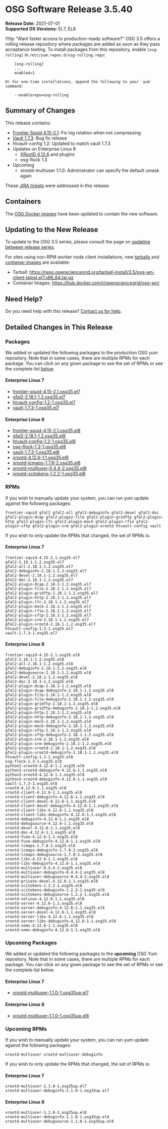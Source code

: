 OSG Software Release 3.5.40
===========================

**Release Date:** 2021-07-01  
**Supported OS Versions:** EL7, EL8

!!!tip "Want faster access to production-ready software?"
    OSG 3.5 offers a rolling release repository where packages are added as soon as they pass acceptance testing.
    To install packages from this repository, enable `[osg-rolling]` in `/etc/yum.repos.d/osg-rolling.repo`:

        [osg-rolling]
        ...
        enabled=1

    Or for one-time installations, append the following to your `yum` command:

        --enablerepo=osg-rolling

Summary of Changes
------------------

This release contains:

-   [Frontier Squid 4.15-2.1](http://frontier.cern.ch/dist/frontier-squid-releasenotes.txt): Fix log rotation when not compressing
-   [Vault 1.7.3](https://discuss.hashicorp.com/t/ann-vault-1-7-3-released/25558): Bug fix release
-   htvault-config 1.2: Updated to match vault 1.7.3
-   Updates on Enterprise Linux 8
    -   [XRootD 4.12.6](https://github.com/xrootd/xrootd/blob/v4.12.6/docs/ReleaseNotes.txt) and plugins
    -   osg-flock 1.3
-   Upcoming
    -   xrootd-multiuser 1.1.0: Administrator can specify the default umask again

These
[JIRA tickets](https://opensciencegrid.atlassian.net/issues/?jql=project%20%3D%20SOFTWARE%20AND%20fixVersion%20in%20(3.5.40%2C3.5.40-upcoming)%20ORDER%20BY%20priority%20DESC%2C%20key%20DESC)
were addressed in this release.

Containers
----------

The [OSG Docker images](https://hub.docker.com/u/opensciencegrid/) have been updated to contain the new software.

Updating to the New Release
---------------------------

To update to the OSG 3.5 series, please consult the page on
[updating between release series](../updating-to-osg-35.md).

For sites using non-RPM worker node client installations, new [tarballs](../../worker-node/install-wn-tarball.md) and
[container images](../../worker-node/using-wn-containers.md) are available:

- Tarball: <https://repo.opensciencegrid.org/tarball-install/3.5/osg-wn-client-latest.el7.x86_64.tar.gz>
- Container Images: <https://hub.docker.com/r/opensciencegrid/osg-wn/>

Need Help?
----------

Do you need help with this release? [Contact us for help](../../common/help.md).

Detailed Changes in This Release
--------------------------------

### Packages

We added or updated the following packages to the production OSG yum repository.
Note that in some cases, there are multiple RPMs for each package.
You can click on any given package to see the set of RPMs or see the complete list [below](#rpms).

#### Enterprise Linux 7

-   [frontier-squid-4.15-2.1.osg35.el7](https://koji.chtc.wisc.edu/koji/search?match=glob&type=build&terms=frontier-squid-4.15-2.1.osg35.el7)
-   [gfal2-2.18.1-1.2.osg35.el7](https://koji.chtc.wisc.edu/koji/search?match=glob&type=build&terms=gfal2-2.18.1-1.2.osg35.el7)
-   [htvault-config-1.2-1.osg35.el7](https://koji.chtc.wisc.edu/koji/search?match=glob&type=build&terms=htvault-config-1.2-1.osg35.el7)
-   [vault-1.7.3-1.osg35.el7](https://koji.chtc.wisc.edu/koji/search?match=glob&type=build&terms=vault-1.7.3-1.osg35.el7)

#### Enterprise Linux 8

-   [frontier-squid-4.15-2.1.osg35.el8](https://koji.chtc.wisc.edu/koji/search?match=glob&type=build&terms=frontier-squid-4.15-2.1.osg35.el8)
-   [gfal2-2.18.1-1.2.osg35.el8](https://koji.chtc.wisc.edu/koji/search?match=glob&type=build&terms=gfal2-2.18.1-1.2.osg35.el8)
-   [htvault-config-1.2-1.osg35.el8](https://koji.chtc.wisc.edu/koji/search?match=glob&type=build&terms=htvault-config-1.2-1.osg35.el8)
-   [osg-flock-1.3-1.osg35.el8](https://koji.chtc.wisc.edu/koji/search?match=glob&type=build&terms=osg-flock-1.3-1.osg35.el8)
-   [vault-1.7.3-1.osg35.el8](https://koji.chtc.wisc.edu/koji/search?match=glob&type=build&terms=vault-1.7.3-1.osg35.el8)
-   [xrootd-4.12.6-1.1.osg35.el8](https://koji.chtc.wisc.edu/koji/search?match=glob&type=build&terms=xrootd-4.12.6-1.1.osg35.el8)
-   [xrootd-lcmaps-1.7.8-2.osg35.el8](https://koji.chtc.wisc.edu/koji/search?match=glob&type=build&terms=xrootd-lcmaps-1.7.8-2.osg35.el8)
-   [xrootd-multiuser-0.4.4-2.osg35.el8](https://koji.chtc.wisc.edu/koji/search?match=glob&type=build&terms=xrootd-multiuser-0.4.4-2.osg35.el8)
-   [xrootd-scitokens-1.2.2-1.osg35.el8](https://koji.chtc.wisc.edu/koji/search?match=glob&type=build&terms=xrootd-scitokens-1.2.2-1.osg35.el8)

### RPMs

If you wish to manually update your system, you can run yum update against the following packages:

    frontier-squid gfal2 gfal2-all gfal2-debuginfo gfal2-devel gfal2-doc gfal2-plugin-dcap gfal2-plugin-file gfal2-plugin-gridftp gfal2-plugin-http gfal2-plugin-lfc gfal2-plugin-mock gfal2-plugin-rfio gfal2-plugin-sftp gfal2-plugin-srm gfal2-plugin-xrootd htvault-config vault 

If you wish to only update the RPMs that changed, the set of RPMs is:

#### Enterprise Linux 7

``` file
frontier-squid-4.15-2.1.osg35.el7
gfal2-2.18.1-1.2.osg35.el7
gfal2-all-2.18.1-1.2.osg35.el7
gfal2-debuginfo-2.18.1-1.2.osg35.el7
gfal2-devel-2.18.1-1.2.osg35.el7
gfal2-doc-2.18.1-1.2.osg35.el7
gfal2-plugin-dcap-2.18.1-1.2.osg35.el7
gfal2-plugin-file-2.18.1-1.2.osg35.el7
gfal2-plugin-gridftp-2.18.1-1.2.osg35.el7
gfal2-plugin-http-2.18.1-1.2.osg35.el7
gfal2-plugin-lfc-2.18.1-1.2.osg35.el7
gfal2-plugin-mock-2.18.1-1.2.osg35.el7
gfal2-plugin-rfio-2.18.1-1.2.osg35.el7
gfal2-plugin-sftp-2.18.1-1.2.osg35.el7
gfal2-plugin-srm-2.18.1-1.2.osg35.el7
gfal2-plugin-xrootd-2.18.1-1.2.osg35.el7
htvault-config-1.2-1.osg35.el7
vault-1.7.3-1.osg35.el7
```

#### Enterprise Linux 8

``` file
frontier-squid-4.15-2.1.osg35.el8
gfal2-2.18.1-1.2.osg35.el8
gfal2-all-2.18.1-1.2.osg35.el8
gfal2-debuginfo-2.18.1-1.2.osg35.el8
gfal2-debugsource-2.18.1-1.2.osg35.el8
gfal2-devel-2.18.1-1.2.osg35.el8
gfal2-doc-2.18.1-1.2.osg35.el8
gfal2-plugin-dcap-2.18.1-1.2.osg35.el8
gfal2-plugin-dcap-debuginfo-2.18.1-1.2.osg35.el8
gfal2-plugin-file-2.18.1-1.2.osg35.el8
gfal2-plugin-file-debuginfo-2.18.1-1.2.osg35.el8
gfal2-plugin-gridftp-2.18.1-1.2.osg35.el8
gfal2-plugin-gridftp-debuginfo-2.18.1-1.2.osg35.el8
gfal2-plugin-http-2.18.1-1.2.osg35.el8
gfal2-plugin-http-debuginfo-2.18.1-1.2.osg35.el8
gfal2-plugin-mock-2.18.1-1.2.osg35.el8
gfal2-plugin-mock-debuginfo-2.18.1-1.2.osg35.el8
gfal2-plugin-sftp-2.18.1-1.2.osg35.el8
gfal2-plugin-sftp-debuginfo-2.18.1-1.2.osg35.el8
gfal2-plugin-srm-2.18.1-1.2.osg35.el8
gfal2-plugin-srm-debuginfo-2.18.1-1.2.osg35.el8
gfal2-plugin-xrootd-2.18.1-1.2.osg35.el8
gfal2-plugin-xrootd-debuginfo-2.18.1-1.2.osg35.el8
htvault-config-1.2-1.osg35.el8
osg-flock-1.3-1.osg35.el8
python2-xrootd-4.12.6-1.1.osg35.el8
python2-xrootd-debuginfo-4.12.6-1.1.osg35.el8
python3-xrootd-4.12.6-1.1.osg35.el8
python3-xrootd-debuginfo-4.12.6-1.1.osg35.el8
vault-1.7.3-1.osg35.el8
xrootd-4.12.6-1.1.osg35.el8
xrootd-client-4.12.6-1.1.osg35.el8
xrootd-client-debuginfo-4.12.6-1.1.osg35.el8
xrootd-client-devel-4.12.6-1.1.osg35.el8
xrootd-client-devel-debuginfo-4.12.6-1.1.osg35.el8
xrootd-client-libs-4.12.6-1.1.osg35.el8
xrootd-client-libs-debuginfo-4.12.6-1.1.osg35.el8
xrootd-debuginfo-4.12.6-1.1.osg35.el8
xrootd-debugsource-4.12.6-1.1.osg35.el8
xrootd-devel-4.12.6-1.1.osg35.el8
xrootd-doc-4.12.6-1.1.osg35.el8
xrootd-fuse-4.12.6-1.1.osg35.el8
xrootd-fuse-debuginfo-4.12.6-1.1.osg35.el8
xrootd-lcmaps-1.7.8-2.osg35.el8
xrootd-lcmaps-debuginfo-1.7.8-2.osg35.el8
xrootd-lcmaps-debugsource-1.7.8-2.osg35.el8
xrootd-libs-4.12.6-1.1.osg35.el8
xrootd-libs-debuginfo-4.12.6-1.1.osg35.el8
xrootd-multiuser-0.4.4-2.osg35.el8
xrootd-multiuser-debuginfo-0.4.4-2.osg35.el8
xrootd-multiuser-debugsource-0.4.4-2.osg35.el8
xrootd-private-devel-4.12.6-1.1.osg35.el8
xrootd-scitokens-1.2.2-1.osg35.el8
xrootd-scitokens-debuginfo-1.2.2-1.osg35.el8
xrootd-scitokens-debugsource-1.2.2-1.osg35.el8
xrootd-selinux-4.12.6-1.1.osg35.el8
xrootd-server-4.12.6-1.1.osg35.el8
xrootd-server-debuginfo-4.12.6-1.1.osg35.el8
xrootd-server-devel-4.12.6-1.1.osg35.el8
xrootd-server-libs-4.12.6-1.1.osg35.el8
xrootd-server-libs-debuginfo-4.12.6-1.1.osg35.el8
xrootd-voms-4.12.6-1.1.osg35.el8
xrootd-voms-debuginfo-4.12.6-1.1.osg35.el8
```

### Upcoming Packages

We added or updated the following packages to the **upcoming** OSG Yum repository.
Note that in some cases, there are multiple RPMs for each package.
You can click on any given package to see the set of RPMs or see the complete list below.

#### Enterprise Linux 7

-   [xrootd-multiuser-1.1.0-1.osg35up.el7](https://koji.chtc.wisc.edu/koji/search?match=glob&type=build&terms=xrootd-multiuser-1.1.0-1.osg35up.el7)

#### Enterprise Linux 8

-   [xrootd-multiuser-1.1.0-1.osg35up.el8](https://koji.chtc.wisc.edu/koji/search?match=glob&type=build&terms=xrootd-multiuser-1.1.0-1.osg35up.el8)

### Upcoming RPMs

If you wish to manually update your system, you can run yum update against the following packages:

    xrootd-multiuser xrootd-multiuser-debuginfo 

If you wish to only update the RPMs that changed, the set of RPMs is:

#### Enterprise Linux 7

``` file
xrootd-multiuser-1.1.0-1.osg35up.el7
xrootd-multiuser-debuginfo-1.1.0-1.osg35up.el7
```

#### Enterprise Linux 8

``` file
xrootd-multiuser-1.1.0-1.osg35up.el8
xrootd-multiuser-debuginfo-1.1.0-1.osg35up.el8
xrootd-multiuser-debugsource-1.1.0-1.osg35up.el8
```
